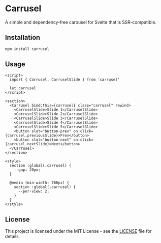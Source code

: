 # Carrusel

A simple and dependency-free carousel for Svelte that is SSR-compatible.

## Installation

```bash
npm install carrusel
```

## Usage

```svelte
<script>
  import { Carrusel, CarruselSlide } from 'carrusel'

  let carrusel
</script>

<section>
  <Carrusel bind:this={carrusel} class="carrusel" rewind>
    <CarruselSlide>Slide 1</CarruselSlide>
    <CarruselSlide>Slide 2</CarruselSlide>
    <CarruselSlide>Slide 3</CarruselSlide>
    <CarruselSlide>Slide 4</CarruselSlide>
    <CarruselSlide>Slide 5</CarruselSlide>
    <button slot="button-prev" on:click={carrusel.previousSlide}>Prev</button>
    <button slot="button-next" on:click={carrusel.nextSlide}>Next</button>
  </Carrusel>
</section>

<style>
  section :global(.carrusel) {
    --gap: 20px;
  }

  @media (min-width: 768px) {
    section :global(.carrusel) {
      --per-view: 2;
    }
  }
</style>
```

## License

This project is licensed under the MIT License - see the [LICENSE](LICENSE) file
for details.
